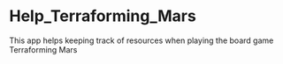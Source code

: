 # Help_Terraforming_Mars
This app helps keeping track of resources when playing the board game Terraforming Mars
